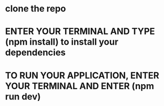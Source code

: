 # clone the repo
# ENTER  YOUR TERMINAL AND TYPE (npm install) to install your dependencies
# TO RUN YOUR APPLICATION, ENTER YOUR TERMINAL AND ENTER (npm run dev)
